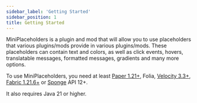 ```yaml
---
sidebar_label: 'Getting Started'
sidebar_position: 1
title: Getting Started
---
```


MiniPlaceholders is a plugin and mod that will allow you to use placeholders that various plugins/mods provide in various plugins/mods. These placeholders can contain text and colors, as well as click events, hovers, translatable messages, formatted messages, gradients and many more options.

To use MiniPlaceholders, you need at least [Paper 1.21+](https://papermc.io/downloads/paper), Folia, [Velocity 3.3+](https://papermc.io/downloads/velocity), [Fabric 1.21.6+](https://fabricmc.net/) or [Sponge](https://spongepowered.org/) API 12+.

It also requires Java 21 or higher.
